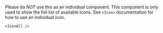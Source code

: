 Please do _NOT_ use this as an individual component.
This component is only used to show the full list of available icons.
See `<Icon>` documentation for how to use an individual icon.

```jsx
<IconAll />
```
